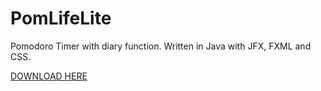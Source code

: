 # PomLifeLite
Pomodoro Timer with diary function. Written in Java with JFX, FXML and CSS.

[DOWNLOAD HERE](https://github.com/rickyyR/PomLifeLite/releases/tag/v1.0)
